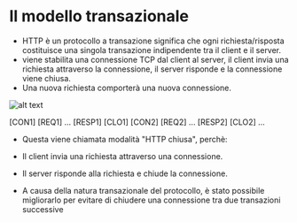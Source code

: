# Il modello transazionale

- HTTP è un protocollo a transazione significa che ogni richiesta/risposta costituisce una singola transazione indipendente tra il client e il server.
- viene stabilita una connessione TCP dal client al server, il client invia una richiesta attraverso la connessione, il server risponde e la connessione viene chiusa.
- Una nuova richiesta comporterà una nuova connessione.

![alt text](https://www3.ntu.edu.sg/home/ehchua/programming/webprogramming/images/HTTP.png)

 [CON1] [REQ1] ... [RESP1] [CLO1] [CON2] [REQ2] ... [RESP2] [CLO2] ...
 
 
 - Questa viene chiamata modalità "HTTP chiusa", perchè: 
  - Il client invia una richiesta attraverso una connessione.
  - Il server risponde alla richiesta e chiude la connessione.


- A causa della natura transazionale del protocollo, è stato possibile migliorarlo per evitare di chiudere una connessione tra due transazioni successive

